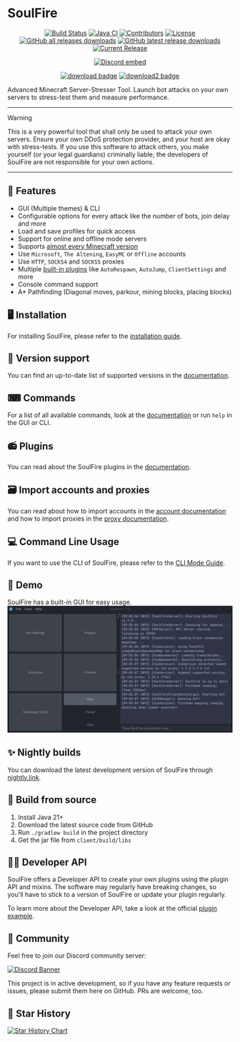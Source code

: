 # SoulFire

<!--suppress HtmlDeprecatedAttribute -->
<p align="center">
<a href="https://ci.codemc.io/job/AlexProgrammerDE/job/SoulFire/"><img src="https://ci.codemc.io/job/AlexProgrammerDE/job/SoulFire/badge/icon" alt="Build Status"></a>
<a href="https://github.com/AlexProgrammerDE/SoulFire/actions/workflows/build.yml"><img src="https://github.com/AlexProgrammerDE/SoulFire/actions/workflows/build.yml/badge.svg?branch=main" alt="Java CI"></a>
<a href="https://github.com/AlexProgrammerDE/SoulFire/graphs/contributors"><img src="https://img.shields.io/github/contributors/AlexProgrammerDE/SoulFire.svg" alt="Contributors"></a>
<a href="https://github.com/AlexProgrammerDE/SoulFire/blob/main/LICENSE"><img src="https://img.shields.io/github/license/AlexProgrammerDE/SoulFire.svg" alt="License"></a>
<a href="https://github.com/AlexProgrammerDE/SoulFire/releases/latest"><img alt="GitHub all releases downloads" src="https://img.shields.io/github/downloads/AlexProgrammerDE/SoulFire/total"></a>
<a href="https://github.com/AlexProgrammerDE/SoulFire/releases/latest"><img alt="GitHub latest release downloads" src="https://img.shields.io/github/downloads/AlexProgrammerDE/SoulFire/latest/total"></a>
<a href="https://github.com/AlexProgrammerDE/SoulFire/releases/latest"><img src="https://img.shields.io/github/release/AlexProgrammerDE/SoulFire.svg" alt="Current Release"></a>
</p>
<p align="center"><a href="https://discord.gg/vHgRd6YZmH"><img src="https://discordapp.com/api/guilds/739784741124833301/embed.png" alt="Discord embed"></a></p>

<p align="center">
<a href="https://github.com/AlexProgrammerDE/SoulFire/releases/latest"><img src="https://img.shields.io/badge/DOWNLOAD-LATEST-success?style=for-the-badge" alt="download badge"></a>
<a href="https://nightly.link/AlexProgrammerDE/SoulFire/workflows/build/main/SoulFire.zip"><img src="https://img.shields.io/badge/DOWNLOAD-DEV__BUILD-important?style=for-the-badge" alt="download2 badge"></a>
</p>

Advanced Minecraft Server-Stresser Tool. Launch bot attacks on your own servers to stress-test them and measure
performance.

---

> [!WARNING]
> This is a very powerful tool that shall only be used to attack your own servers. Ensure your own DDoS protection
> provider, and your host are okay with stress-tests. If you use this software to attack others, you make yourself (or
> your
> legal guardians) criminally liable; the developers of SoulFire are not responsible for your own actions.

---

## 🚀 Features

* GUI (Multiple themes) & CLI
* Configurable options for every attack like the number of bots, join delay and more
* Load and save profiles for quick access
* Support for online and offline mode servers
* Supports [almost every Minecraft version](#-version-support)
* Use `Microsoft`, `The Altening`, `EasyMC` or `Offline` accounts
* Use `HTTP`, `SOCKS4` and `SOCKS5` proxies
* Multiple [built-in plugins](#-plugins) like `AutoRespawn`, `AutoJump`, `ClientSettings` and more
* Console command support
* A* Pathfinding (Diagonal moves, parkour, mining blocks, placing blocks)

## 🖥 Installation

For installing SoulFire, please refer to the [installation guide](https://soulfiremc.com/docs/installation).

## 🍿 Version support

You can find an up-to-date list of supported versions in
the [documentation](https://soulfiremc.com/docs/usage/versions).

## ⌨ Commands

For a list of all available commands, look at the [documentation](https://soulfiremc.com/docs/usage/commands)
or run `help` in the GUI or CLI.

## 📻 Plugins

You can read about the SoulFire plugins in the [documentation](https://soulfiremc.com/docs/usage/plugins).

## 🗃 Import accounts and proxies

You can read about how to import accounts in the [account documentation](https://soulfiremc.com/docs/usage/accounts) and
how to import proxies in the [proxy documentation](https://soulfiremc.com/docs/usage/proxies).

## 💻 Command Line Usage

If you want to use the CLI of SoulFire, please refer to the [CLI Mode Guide](https://soulfiremc.com/docs/guides/cli-mode).

## 🧵 Demo

SoulFire has a built-in GUI for easy usage.
![GUI](./assets/demo.png)

## ✨ Nightly builds

You can download the latest development version of SoulFire
through [nightly.link](https://nightly.link/AlexProgrammerDE/SoulFire/workflows/build/main/SoulFire.zip).

## 🔧 Build from source

1. Install Java 21+
2. Download the latest source code from GitHub
3. Run `./gradlew build` in the project directory
4. Get the jar file from `client/build/libs`

## 👨‍💻 Developer API

SoulFire offers a Developer API to create your own plugins using the plugin API and mixins.
The software may regularly have breaking changes, so you'll have to stick to a version of SoulFire or update your plugin
regularly.

To learn more about the Developer API, take a look at the
official [plugin example](https://github.com/AlexProgrammerDE/SoulFirePluginExample).

## 🌈 Community

Feel free to join our Discord community server:

[![Discord Banner](https://discord.com/api/guilds/739784741124833301/widget.png?style=banner2)](https://discord.gg/vHgRd6YZmH)

This project is in active development, so if you have any feature requests or issues, please submit them here on GitHub.
PRs are welcome, too.

## 🌟 Star History

<a href="https://star-history.com/#AlexProgrammerDE/SoulFire&Date">
  <picture>
    <source media="(prefers-color-scheme: dark)" srcset="https://api.star-history.com/svg?repos=AlexProgrammerDE/SoulFire&type=Date&theme=dark" />
    <source media="(prefers-color-scheme: light)" srcset="https://api.star-history.com/svg?repos=AlexProgrammerDE/SoulFire&type=Date" />
    <img alt="Star History Chart" src="https://api.star-history.com/svg?repos=AlexProgrammerDE/SoulFire&type=Date" />
  </picture>
</a>
